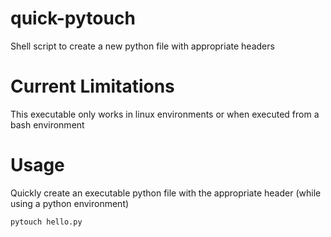 # quick-pytouch
Shell script to create a new python file with appropriate headers

# Current Limitations
This executable only works in linux environments or when executed from a bash environment

# Usage
Quickly create an executable python file with the appropriate header (while using a python environment)
```
pytouch hello.py
```
